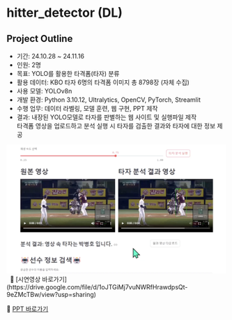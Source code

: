 # hitter_detector (DL)
## Project Outline
- 기간: 24.10.28 ~ 24.11.16
- 인원: 2명
- 목표: YOLO를 활용한 타격폼(타자) 분류
- 활용 데이터: KBO 타자 6명의 타격폼 이미지 총 8798장 (자체 수집)
- 사용 모델: YOLOv8n
- 개발 환경: Python 3.10.12, Ultralytics, OpenCV, PyTorch, Streamlit
- 수행 업무: 데이터 라벨링, 모델 훈련, 웹 구현, PPT 제작
- 결과: 내장된 YOLO모델로 타자를 판별하는 웹 사이트 및 실행파일 제작 <br>
       타격폼 영상을 업로드하고 분석 실행 시 타자를 검출한 결과와 타자에 대한 정보 제공
<img src="hitterdetector2.png" alt="hitterdetector" width="600"/> 
&nbsp;
🔗 [시연영상 바로가기](https://drive.google.com/file/d/1oJTGiMj7vuNWRfHrawdpsQt-9eZMcTBw/view?usp=sharing)  

🔗 [PPT 바로가기](https://github.com/goguma999/hitter_detector/blob/main/%E1%84%90%E1%85%A1%E1%84%8C%E1%85%A1%E1%84%85%E1%85%B3%E1%86%AF%E1%84%8E%E1%85%A1%E1%86%BD%E1%84%8B%E1%85%A1%E1%84%85%E1%85%A1withYOLO.pdf)


&nbsp;

